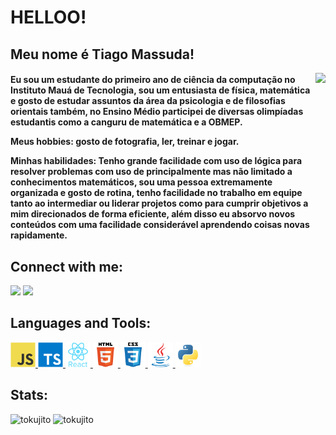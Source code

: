 <h1>HELLOO!</h1>
<div>
  <h2>Meu nome é Tiago Massuda!</h2>
  <img align="right" height="250px" src="https://i.pinimg.com/564x/93/d7/8b/93d78bdde3d222e01d734a9952f44f84.jpg"/>
  <h4 align="justified" text_align="justify"><p>Eu sou um estudante do primeiro ano de ciência da computação no Instituto Mauá de Tecnologia, sou um entusiasta de física, matemática e gosto de estudar assuntos da área da psicologia e de filosofias orientais também, no Ensino Médio participei de diversas olimpíadas estudantis como a canguru de matemática e a OBMEP.</p>
  <p>Meus hobbies: gosto de fotografia, ler, treinar e jogar.</p>
  <p>Minhas habilidades: Tenho grande facilidade com uso de lógica para resolver problemas com uso de principalmente mas não limitado a conhecimentos matemáticos, sou uma pessoa extremamente organizada e gosto de rotina, tenho facilidade no trabalho em equipe tanto ao intermediar ou liderar projetos como para cumprir objetivos a mim direcionados de forma eficiente, além disso eu absorvo novos conteúdos com uma facilidade considerável aprendendo coisas novas rapidamente.</p></h4>
</div>


<div>
  <h2>Connect with me:</h2>
  <p align="left">
  <a href="https://www.linkedin.com/in/tiago-tokugi-massuda-557759285" target="blank"><img src="https://img.shields.io/badge/-LinkedIn-%230077B5?style=for-the-badge&logo=linkedin&logoColor=white"></a>
  <a href="https://instagram.com/tokuji_massuda"><img src="https://img.shields.io/badge/-Instagram-%23E4405F?style=for-the-badge&logo=instagram&logoColor=white"></a>
  </p>
</div>

<div>
  <h2>Languages and Tools:</h2>
  <p align="left"> 
  <a href="https://developer.mozilla.org/en-US/docs/Web/JavaScript" target="_blank" rel="noreferrer"> <img src="https://raw.githubusercontent.com/devicons/devicon/master/icons/javascript/javascript-original.svg" alt="javascript" width="40" height="40"/> </a> 
  <a href="https://www.typescriptlang.org/" target="_blank" rel="noreferrer"> <img src="https://raw.githubusercontent.com/devicons/devicon/master/icons/typescript/typescript-original.svg" alt="typescript" width="40" height="40"/> </a>
  <a href="https://reactjs.org/" target="_blank" rel="noreferrer"> <img src="https://raw.githubusercontent.com/devicons/devicon/master/icons/react/react-original-wordmark.svg" alt="react" width="40" height="40"/> </a> 
  <a href="https://www.w3.org/html/" target="_blank" rel="noreferrer"> <img src="https://raw.githubusercontent.com/devicons/devicon/master/icons/html5/html5-original-wordmark.svg" alt="html5" width="40" height="40"/> </a> 
  <a href="https://www.w3schools.com/css/" target="_blank" rel="noreferrer"> <img src="https://raw.githubusercontent.com/devicons/devicon/master/icons/css3/css3-original-wordmark.svg" alt="css3" width="40" height="40"/> </a> 
  <a href="https://www.java.com" target="_blank" rel="noreferrer"> <img src="https://raw.githubusercontent.com/devicons/devicon/master/icons/java/java-original.svg" alt="java" width="40" height="40"/> </a> 
  <a href="https://www.python.org" target="_blank" rel="noreferrer"> <img src="https://raw.githubusercontent.com/devicons/devicon/master/icons/python/python-original.svg" alt="python" width="40" height="40"/> </a> </p>
</div>

<div>
  <h2>Stats:</h2>
  <img height="150em" src="https://github-readme-stats.vercel.app/api?username=tokujito&theme=midnight-purple&show_icons=true&locale=en" alt="tokujito" />
  <img height="150em" src="https://github-readme-stats.vercel.app/api/top-langs/?username=tokujito&theme=midnight-purple&show_icons=true" alt="tokujito" />
</div>

